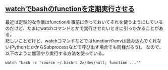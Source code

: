 ## [watchでbashのfunctionを定期実行させる](https://orebibou.com/ja/home/202001/20200106_001/)

最近は定型的な作業はfunctionを事前に作っておいてそれを使うようにしているのだけど、たまにwatchコマンドとかで実行させたいときに引っかかることがある。<br>
悲しいことだけど、watchコマンドなどではfunctionやenvは読み込んでくれない(PythonとかからSubprocessなどで呼び出す場合でも同様だろう)。 なので、以下のように無理やり実行する方法を使っている。<br>

```
watch "bash -c 'source ~/.bashrc 2>/dev/null; function ...'"
```
